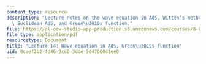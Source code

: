 ```yaml
---
content_type: resource
description: "Lecture notes on the wave equation in AdS, Witten's method, k-space,\
  \ Euclidean AdS, and Green\u2019s function."
file: https://ol-ocw-studio-app-production.s3.amazonaws.com/courses/8-821-string-theory-fall-2008/8caef2b2fd460cd03dde5d4700041ee0_lecture14.pdf
file_type: application/pdf
resourcetype: Document
title: "Lecture 14: Wave equation in AdS, Green\u2019s function"
uid: 8caef2b2-fd46-0cd0-3dde-5d4700041ee0
---
```

